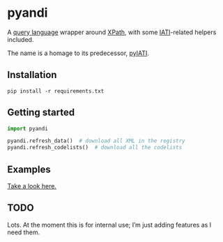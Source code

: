 # pyandi

A [query language](https://erikbern.com/2018/08/30/i-dont-want-to-learn-your-garbage-query-language.html) wrapper around [XPath](https://en.wikipedia.org/wiki/XPath), with some [IATI](https://iatistandard.org/)-related helpers included.

The name is a homage to its predecessor, [pyIATI](https://github.com/IATI/pyIATI).

## Installation

```shell
pip install -r requirements.txt
```

## Getting started

```python
import pyandi

pyandi.refresh_data()  # download all XML in the registry
pyandi.refresh_codelists()  # download all the codelists
```

## Examples

[Take a look here.](examples.ipynb)

## TODO

Lots. At the moment this is for internal use; I’m just adding features as I need them.

